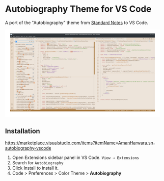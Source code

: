 # Autobiography Theme for VS Code

A port of the "Autobiography" theme from [Standard Notes](https://standardnotes.com) to VS Code.

![Screenshot for Autobiography theme](./screenshot.png)

## Installation

https://marketplace.visualstudio.com/items?itemName=AmanHarwara.sn-autobiography-vscode

1. Open Extensions sidebar panel in VS Code. `View → Extensions`
2. Search for `Autobiography`
3. Click Install to install it.
4. Code > Preferences > Color Theme > **Autobiography**
